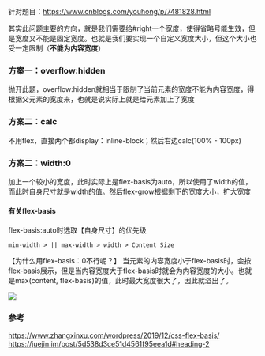 针对题目：https://www.cnblogs.com/youhong/p/7481828.html

其实此问题主要的方向，就是我们需要给#right一个宽度，使得省略号能生效，但是宽度又不能是固定宽度。也就是我们要实现一个自定义宽度大小，但这个大小也受一定限制（**不能为内容宽度**）
### 方案一：overflow:hidden
抛开此题，overflow:hidden就相当于限制了当前元素的宽度不能为内容宽度，得根据父元素的宽度来，也就是说实际上就是给元素加上了宽度


### 方案二：calc
不用flex，直接两个都display：inline-block；然后右边calc(100% - 100px)

### 方案二：width:0
加上一个较小的宽度，此时实际上是flex-basis为auto，所以使用了width的值，而此时自身尺寸就是width的值。然后flex-grow根据剩下的宽度大小，扩大宽度

#### 有关flex-basis
flex-basis:auto时选取【自身尺寸】的优先级
```
min-width > || max-width > width > Content Size
```

【为什么用flex-basis：0不行呢？】
当元素的内容宽度小于flex-basis时，会按flex-basis展示，但是当内容宽度大于flex-basis时就会为内容宽度的大小。也就是max(content, flex-basis)的值，此时最大宽度很大了，因此就溢出了。

![](https://tva1.sinaimg.cn/large/007S8ZIlgy1ge77bssge4j30nv0b3jty.jpg)

### 参考
https://www.zhangxinxu.com/wordpress/2019/12/css-flex-basis/
https://juejin.im/post/5d538d3ce51d4561f95eea1d#heading-2